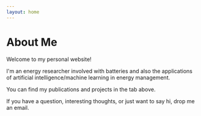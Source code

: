 ```yaml
---
layout: home
---
```

# About Me

Welcome to my personal website!

I'm an energy researcher involved with batteries and also the applications of
artificial intelligence/machine learning in energy management.

You can find my publications and projects in the tab above.

If you have a question, interesting thoughts, or just want to say hi, drop
me an email.
